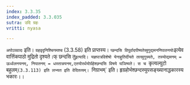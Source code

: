 ```yaml
---
index: 3.3.35
index_padded: 3.3.035
sutra: उदि ग्रहः
vritti: nyasa

---
```

`अपोऽपवादः` इति। `ग्रहवृदृनिश्चिगमश्च` (3.3.58) इति प्राप्तस्य।
`प्छन्दसि विपूर्वादपीष्यतेस्रुगुद्यमननिपातनयोः`इत्येव वार्त्तिकपाठो मुद्रितो दृश्यते।फ् छन्दसि तु`इत्यादि। यज्ञपात्रविशेषो येनाहुतिर्दीयते तत्स्रुगुच्यते, तस्योद्यमनम् = ऊर्ध्वलनयनम्, निपातनम् = धस्तान्नयनम्,एतयोरर्थयोर्ग्रहेश्छन्दसि विषये घञिष्यते। स च `कृत्यल्युटो बहुलम्`(3.3.113) इति लभ्यत इति वेदितव्यम्। `निग्राभम्` इति। हृग्रहोर्भश्छन्दस्युपसङ्ख्यानाद्धकारस्य भकारः।।